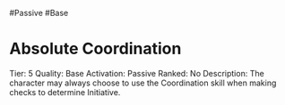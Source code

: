 #Passive
#Base
# Absolute Coordination
Tier: 5
Quality: Base
Activation: Passive
Ranked: No
Description: The character may always choose to use the Coordination skill when making checks to determine Initiative.